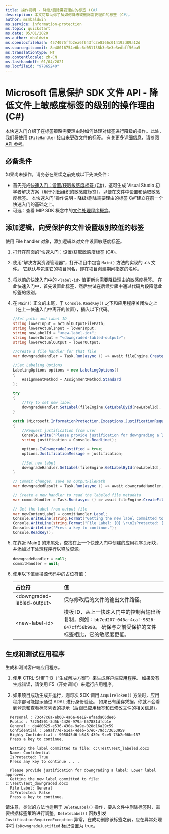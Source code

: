 ```yaml
---
title: 操作说明 - 降级/删除需要理由的标签 (C#)
description: 本文可帮助你了解如何降级或删除需要理由的标签 (C#)。
author: msmbaldwin
ms.service: information-protection
ms.topic: quickstart
ms.date: 05/01/2020
ms.author: mbaldwin
ms.openlocfilehash: 4574075ffb2ea6f643fc3e8366c014193d89a12d
ms.sourcegitcommit: 8e48016754e6bc6d051138b3e3e3e3edbff56ba5
ms.translationtype: HT
ms.contentlocale: zh-CN
ms.lasthandoff: 01/04/2021
ms.locfileid: "97865240"
---
```

# <a name="microsoft-information-protection-sdk-file-api---action-justification-for-lowering-a-sensitivity-label-on-a-file-c"></a>Microsoft 信息保护 SDK 文件 API - 降低文件上敏感度标签的级别的操作理由 (C#)

本快速入门介绍了在标签策略需要理由时如何处理对标签进行降级的操作。此处，我们将使用 `IFileHandler` 接口来更改文件的标签。 有关更多详细信息，请参阅 [API 参考](/dotnet/api/?term=microsoft.informationprotection)。

## <a name="prerequisites"></a>必备条件

如果尚未操作，请务必在继续之前完成以下先决条件：

- 首先完成[快速入门：设置/获取敏感度标签 (C#)](quick-file-set-get-label-csharp.md)，这可生成 Visual Studio 初学者解决方案（用于列出组织的敏感度标签），以便在文件中设置和读取敏感度标签。 本快速入门“操作说明 - 降级/删除需要理由的标签 C#”建立在前一个快速入门的基础之上。
- 可选：查看 MIP SDK 概念中的[文件处理程序概念](concept-handler-file-cpp.md)。

## <a name="add-logic-to-set-a-lower-label-to-a-protected-file"></a>添加逻辑，向受保护的文件设置级别较低的标签

使用 File handler 对象，添加逻辑以对文件设置敏感度标签。

1. 打开在前面的“快速入门：设置/获取敏感度标签 (C#)。

2. 使用“解决方案资源管理器”，打开项目中包含 `Main()` 方法的实现的 .cs 文件。 它默认与包含它的项目同名，即在项目创建期间指定的名称。

3. 将以前的快速入门中的 `<label-id>` 值更新为需要降级理由的敏感度标签。 在此快速入门中，首先设置此标签，然后尝试在后续步骤中通过代码片段降低此标签的级别。

4. 在 `Main()` 正文的末尾，于 `Console.ReadKey()` 之下和应用程序关闭块之上（在上一快速入门中离开的位置），插入以下代码。

    ```csharp
    //Set paths and label ID
    string lowerInput = actualOutputFilePath;
    string lowerActualInput = lowerInput;
    string newLabelId = "<new-label-id>";
    string lowerOutput = "<downgraded-labled-output>";
    string lowerActualOutput = lowerOutput;

    //Create a file handler for that file
    var downgradeHandler = Task.Run(async () => await fileEngine.CreateFileHandlerAsync(lowerInput, lowerActualInput, true)).Result;

    //Set Labeling Options
    LabelingOptions options = new LabelingOptions()
    {
        AssignmentMethod = AssignmentMethod.Standard
    };

    try
    {
        //Try to set new label
        downgradeHandler.SetLabel(fileEngine.GetLabelById(newLabelId), options, new ProtectionSettings());
    }

    catch (Microsoft.InformationProtection.Exceptions.JustificationRequiredException)
    {
        //Request justification from user
        Console.Write("Please provide justification for downgrading a label: ");
        string justification = Console.ReadLine();

        options.IsDowngradeJustified = true;
        options.JustificationMessage = justification;

        //Set new label
        downgradeHandler.SetLabel(fileEngine.GetLabelById(newLabelId), options, new ProtectionSettings());
    }

    // Commit changes, save as outputFilePath
    var downgradedResult = Task.Run(async () => await downgradeHandler.CommitAsync(lowerActualOutput)).Result;

    // Create a new handler to read the labeled file metadata
    var commitHandler = Task.Run(async () => await fileEngine.CreateFileHandlerAsync(lowerOutput, lowerActualOutput, true)).Result;

    // Get the label from output file
    var newContentLabel = commitHandler.Label;
    Console.WriteLine(string.Format("Getting the new label committed to file: {0}", lowerOutput));
    Console.WriteLine(string.Format("File Label: {0} \r\nIsProtected: {1}", newContentLabel.Label.Name, newContentLabel.IsProtectionAppliedFromLabel.ToString()));
    Console.WriteLine("Press a key to continue.");
    Console.ReadKey();

    ```

5. 在靠近 Main() 的末尾处，查找在上一个快速入门中创建的应用程序关闭块，并添加以下处理程序行以释放资源。

    ````csharp
    downgradeHandler = null;
    commitHandler = null;
    ````

6. 使用以下值替换源代码中的占位符值：

   | 占位符 | 值 |
   |:----------- |:----- |
   | \<downgraded-labled-output\> | 保存修改后的文件的输出文件路径。 |
   | \<new-label-id\> | 模板 ID，从上一快速入门中的控制台输出所复制，例如：`bb7ed207-046a-4caf-9826-647cff56b990`。 确保与之前受保护的文件标签相比，它的敏感度更低。 |

## <a name="build-and-test-the-application"></a>生成和测试应用程序

生成和测试客户端应用程序。

1. 使用 CTRL-SHIFT-B（“生成解决方案”）来生成客户端应用程序。 如果没有生成错误，请使用 F5（开始调试）来运行应用程序。

2. 如果项目成功生成并运行，则每次 SDK 调用 `AcquireToken()` 方法时，应用程序都可能提示通过 ADAL 进行身份验证。 如果已有缓存凭据，你就不会看到登录和查看标签列表的提示（后跟已应用标签和已修改文件的相关信息）。

  ```console
    Personal : 73c47c6a-eb00-4a6a-8e19-efaada66dee6
    Public : 73254501-3d5b-4426-979a-657881dfcb1e
    General : da480625-e536-430a-9a9e-028d16a29c59
    Confidential : 569af77e-61ea-4deb-b7e6-79dc73653959
    Highly Confidential : 905845d6-b548-439c-9ce5-73b2e06be157
    Press a key to continue.

    Getting the label committed to file: c:\Test\Test_labeled.docx
    Name: Confidential
    IsProtected: True
    Press any key to continue . . .

    Please provide justification for downgrading a label: Lower label approved.
    Getting the new label committed to file: c:\Test\Test_downgraded.docx
    File Label: General
    IsProtected: False
    Press a key to continue.
   ```

请注意，类似的方法也适用于 `DeleteLabel()` 操作，要从文件中删除标签时，需要根据标签策略进行调整。`DeleteLabel()` 函数引发 `JustificationRequiredException` 异常，在成功删除该标签之前，应在异常处理中将 `IsDowngradeJustified` 标记设置为 true。